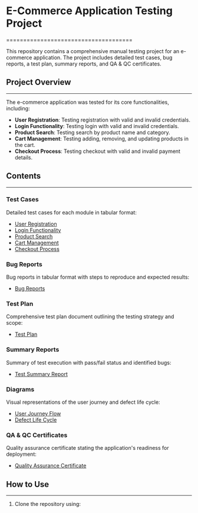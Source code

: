 # E-Commerce Application Testing Project
=====================================

This repository contains a comprehensive manual testing project for an e-commerce application. The project includes detailed test cases, bug reports, a test plan, summary reports, and QA & QC certificates.

## Project Overview
---------------

The e-commerce application was tested for its core functionalities, including:

- **User Registration**: Testing registration with valid and invalid credentials.
- **Login Functionality**: Testing login with valid and invalid credentials.
- **Product Search**: Testing search by product name and category.
- **Cart Management**: Testing adding, removing, and updating products in the cart.
- **Checkout Process**: Testing checkout with valid and invalid payment details.

## Contents
------------

### Test Cases

Detailed test cases for each module in tabular format:

- [User Registration](TestCases/UserRegistration.md)
- [Login Functionality](TestCases/LoginFunctionality.md)
- [Product Search](TestCases/ProductSearch.md)
- [Cart Management](TestCases/CartManagement.md)
- [Checkout Process](TestCases/CheckoutProcess.md)

### Bug Reports

Bug reports in tabular format with steps to reproduce and expected results:

- [Bug Reports](BugReports/README.md)

### Test Plan

Comprehensive test plan document outlining the testing strategy and scope:

- [Test Plan](TestPlan.md)

### Summary Reports

Summary of test execution with pass/fail status and identified bugs:

- [Test Summary Report](SummaryReports/TestSummaryReport.md)

### Diagrams

Visual representations of the user journey and defect life cycle:

- [User Journey Flow](Diagrams/UserJourneyFlow.png)
- [Defect Life Cycle](Diagrams/DefectLifeCycle.png)

### QA & QC Certificates

Quality assurance certificate stating the application's readiness for deployment:

- [Quality Assurance Certificate](QAQC/QualityAssuranceCertificate.md)

## How to Use
-------------

1. Clone the repository using:
